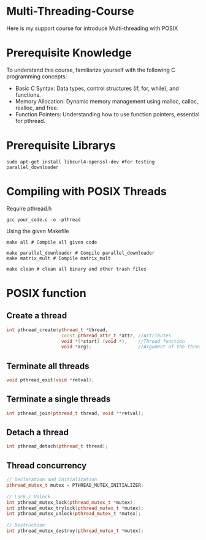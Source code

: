 # Multi-Threading-Course
Here is my support course for introduce Multi-threading with POSIX

# Prerequisite Knowledge
To understand this course, familiarize yourself with the following C programming concepts:

- Basic C Syntax: Data types, control structures (if, for, while), and functions.
- Memory Allocation: Dynamic memory management using malloc, calloc, realloc, and free.
- Function Pointers: Understanding how to use function pointers, essential for pthread.

# Prerequisite Librarys
```shell
sudo apt-get install libcurl4-openssl-dev #for testing parallel_downloader
```

# Compiling with POSIX Threads

Require pthread.h

```shell
gcc your_code.c -o -pthread
```

Using the given Makefile

```shell
make all # Compile all given code
```
```shell
make parallel_downloader # Compile parallel_downloader
make matrix_mult # Compile matrix_mult
```
```shell
make clean # clean all binary and other trash files
```

# POSIX function

## Create a thread
```c++
int pthread_create(pthread_t *thread,
                    const pthread_attr_t *attr, //Attributes
                    void *(*start) (void *),    //Thread function
                    void *arg);                 //Argument of the thread function
```

## Terminate all threads
```c++
void pthread_exit(void *retval);
```

## Terminate a single threads
```c++
int pthread_join(pthread_t thread, void **retval);
```

## Detach a thread
```c++
int pthread_detach(pthread_t thread);
```

## Thread concurrency
```c++
// Declaration and Initialization
pthread_mutex_t mutex = PTHREAD_MUTEX_INITIALIZER;
 
// Lock / Unlock
int pthread_mutex_lock(pthread_mutex_t *mutex);
int pthread_mutex_trylock(pthread_mutex_t *mutex);
int pthread_mutex_unlock(pthread_mutex_t *mutex);
 
// Destruction
int pthread_mutex_destroy(pthread_mutex_t *mutex);
```

